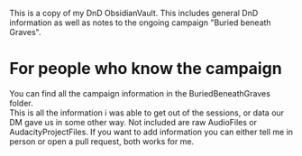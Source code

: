 This is a copy of my DnD ObsidianVault. This includes general DnD information as well as notes to the ongoing campaign "Buried beneath Graves". 
# For people who know the campaign
You can find all the campaign information in the BuriedBeneathGraves folder.  
This is all the information i was able to get out of the sessions, or data our DM gave us in some other way. Not included are raw AudioFiles or AudacityProjectFiles. If you want to add information you can either tell me in person or open a pull request, both works for me.